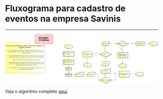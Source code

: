 <h1>Fluxograma para cadastro de eventos na empresa Savinis</h1>

<hr>

<img src="images/algoritmo-cadastro-eventos.drawio.png">
  
Veja o algoritmo completo <a href="https://tinyurl.com/flowchart-savinis">aqui</a>.

